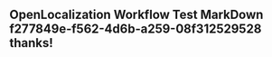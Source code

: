 <properties
ms.topic="hero-topic"
ms.test1="hero-topic"
ms.test2="test"/>

## OpenLocalization Workflow Test MarkDown f277849e-f562-4d6b-a259-08f312529528 thanks!
